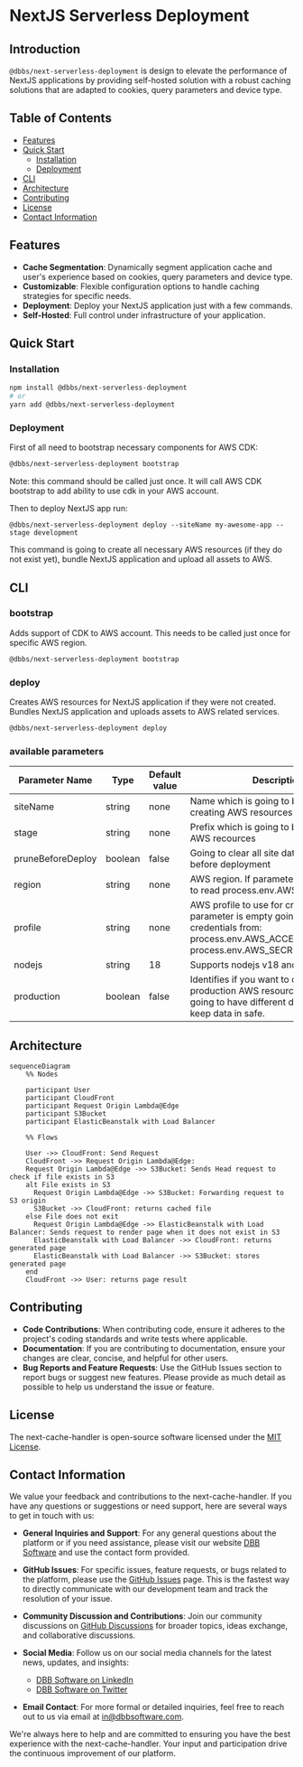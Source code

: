 # NextJS Serverless Deployment

## Introduction
`@dbbs/next-serverless-deployment` is design to elevate the performance of NextJS applications by providing self-hosted solution with a robust caching solutions that are adapted to cookies, query parameters and device type.

## Table of Contents
- [Features](#features)
- [Quick Start](#quick-start)
  - [Installation](#installation)
  - [Deployment](#deployment)
- [CLI](#cli)  
- [Architecture](#architecture)
- [Contributing](#contributing)
- [License](#license)
- [Contact Information](#contact-information)

## Features
- **Cache Segmentation**: Dynamically segment application cache and user's experience based on cookies, query parameters and device type.
- **Customizable**: Flexible configuration options to handle caching strategies for specific needs.
- **Deployment**: Deploy your NextJS application just with a few commands.
- **Self-Hosted**: Full control under infrastructure of your application.

## Quick Start
### Installation
```bash
npm install @dbbs/next-serverless-deployment
# or
yarn add @dbbs/next-serverless-deployment
```

### Deployment
First of all need to bootstrap necessary components for AWS CDK:
```bash
@dbbs/next-serverless-deployment bootstrap
```
Note: this command should be called just once. It will call AWS CDK bootstrap to add ability to use cdk in your AWS account.

Then to deploy NextJS app run:
```
@dbbs/next-serverless-deployment deploy --siteName my-awesome-app --stage development
```
This command is going to create all necessary AWS resources (if they do not exist yet), bundle NextJS application and upload all assets to AWS.

## CLI

### bootstrap
Adds support of CDK to AWS account. This needs to be called just once for specific AWS region.
```bash
@dbbs/next-serverless-deployment bootstrap
```

### deploy
Creates AWS resources for NextJS application if they were not created. Bundles NextJS application and uploads assets to AWS related services.
```bash
@dbbs/next-serverless-deployment deploy
```
### available parameters
| Parameter Name    | Type    | Default value | Description                                                                                                                                                       |
|-------------------|---------|---------------|-------------------------------------------------------------------------------------------------------------------------------------------------------------------|
| siteName          | string  | none          | Name which is going to be used for creating AWS resources                                                                                                         |
| stage             | string  | none          | Prefix which is going to be added for AWS recources                                                                                                               |
| pruneBeforeDeploy | boolean | false         | Going to clear all site data and resources before deployment                                                                                                      |
| region            | string  | none          | AWS region. If parameter is empty going to read process.env.AWS_REGION                                                                                            |
| profile           | string  | none          | AWS profile to use for credentials. If parameter is empty going to read credentials from:<br>process.env.AWS_ACCESS_KEY_ID and process.env.AWS_SECRET_ACCESS_KEY |
| nodejs            | string  | 18            | Supports nodejs v18 and v20                                                                                                                                       |
| production        | boolean | false         | Identifies if you want to create production AWS resources. So they are going to have different delete policies to keep data in safe.                              |

## Architecture

```mermaid
sequenceDiagram
    %% Nodes

    participant User
    participant CloudFront
    participant Request Origin Lambda@Edge
    participant S3Bucket
    participant ElasticBeanstalk with Load Balancer

    %% Flows

    User ->> CloudFront: Send Request
    CloudFront ->> Request Origin Lambda@Edge: 
    Request Origin Lambda@Edge ->> S3Bucket: Sends Head request to check if file exists in S3
    alt File exists in S3
      Request Origin Lambda@Edge ->> S3Bucket: Forwarding request to S3 origin
      S3Bucket ->> CloudFront: returns cached file
    else File does not exit
      Request Origin Lambda@Edge ->> ElasticBeanstalk with Load Balancer: Sends request to render page when it does not exist in S3
      ElasticBeanstalk with Load Balancer ->> CloudFront: returns generated page
      ElasticBeanstalk with Load Balancer ->> S3Bucket: stores generated page
    end
    CloudFront ->> User: returns page result
```

## Contributing
- **Code Contributions**: When contributing code, ensure it adheres to the project's coding standards and write tests where applicable.
- **Documentation**: If you are contributing to documentation, ensure your changes are clear, concise, and helpful for other users.
- **Bug Reports and Feature Requests**: Use the GitHub Issues section to report bugs or suggest new features. Please provide as much detail as possible to help us understand the issue or feature.

## License
The next-cache-handler is open-source software licensed under the [MIT License](LICENSE).

## Contact Information
We value your feedback and contributions to the next-cache-handler. If you have any questions or suggestions or need support, here are several ways to get in touch with us:

- **General Inquiries and Support**: For any general questions about the platform or if you need assistance, please visit our website [DBB Software](https://dbbsoftware.com/) and use the contact form provided.

- **GitHub Issues**: For specific issues, feature requests, or bugs related to the platform, please use the [GitHub Issues](https://github.com/DBB-Software/next-cache-handler/issues) page. This is the fastest way to directly communicate with our development team and track the resolution of your issue.

- **Community Discussion and Contributions**: Join our community discussions on [GitHub Discussions](https://github.com/DBB-Software/next-cache-handler/discussions) for broader topics, ideas exchange, and collaborative discussions.

- **Social Media**: Follow us on our social media channels for the latest news, updates, and insights:
    - [DBB Software on LinkedIn](https://www.linkedin.com/company/dbbsoftware)
    - [DBB Software on Twitter](https://twitter.com/dbb_software)

- **Email Contact**: For more formal or detailed inquiries, feel free to reach out to us via email at [in@dbbsoftware.com](mailto:in@dbbsoftware.com).

We're always here to help and are committed to ensuring you have the best experience with the next-cache-handler. Your input and participation drive the continuous improvement of our platform.